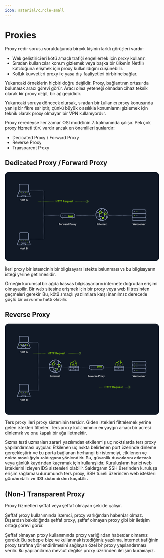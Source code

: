 ```yaml
---
icon: material/circle-small
---
```


# Proxies

Proxy nedir sorusu sorulduğunda birçok kişinin farklı görüşleri vardır:

* Web geliştiricileri kötü amaçlı trafiği engellemek için proxy kullanır.
* Sıradan kullanıcılar konum gizlemek veya başka bir ülkenin Netflix kataloğuna erişmek için proxy kullanıldığını düşünebilir.
* Kolluk kuvvetleri proxy ile yasa dışı faaliyetleri birbirine bağlar.

Yukarıdaki örneklerin hiçbiri doğru değildir. Proxy, bağlantının ortasında bulunarak aracı görevi görür. Aracı olma yeteneği olmadan cihaz teknik olarak bir proxy değil, bir ağ geçididir.

Yukarıdaki soruya dönecek olursak, sıradan bir kullanıcı proxy konusunda yanlış bir fikre sahiptir, çünkü büyük olasılıkla konumlarını gizlemek için teknik olarak proxy olmayan bir VPN kullanıyordur.

Proxy neredeyse her zaman OSI modelinin 7. katmanında çalışır. Pek çok proxy hizmeti türü vardır ancak en önemlileri şunlardır:

* Dedicated Proxy / Forward Proxy
* Reverse Proxy
* Transparent Proxy

## Dedicated Proxy / Forward Proxy

![](../assets/images/forward-proxy.png)

İleri proxy bir istemcinin bir bilgisayara istekte bulunması ve bu bilgisayarın isteği yerine getirmesidir.

Örneğin kurumsal bir ağda hassas bilgisayarların internete doğrudan erişimi olmayabilir. Bir web sitesine erişmek için bir proxy veya web filtresinden geçmeleri gerekir. Bu, kötü amaçlı yazılımlara karşı inanılmaz derecede güçlü bir savunma hattı olabilir.

## Reverse Proxy

![](../assets/images/reverse-proxy.png)

Ters proxy ileri proxy sisteminin tersidir. Giden istekleri filtrelemek yerine gelen istekleri filtreler. Ters proxy kullanımının en yaygın amacı bir adresi dinlemek ve onu kapalı bir ağa iletmektir.

Sızma testi uzmanları zararlı yazılımdan etkilenmiş uç noktalarda ters proxy yapılandırması uygular. Etkilenen uç nokta belirlenen port üzerinde dinleme gerçekleştirir ve bu porta bağlanan herhangi bir istemciyi, etkilenen uç nokta aracılığıyla saldırgana yönlendirir. Bu, güvenlik duvarlarını atlatmak veya günlük kaydından kaçınmak için kullanışlıdır. Kuruluşların harici web isteklerini izleyen IDS sistemleri olabilir. Saldırganın SSH üzerinden kuruluşa erişim sağlaması durumunda ters proxy, SSH tüneli üzerinden web istekleri gönderebilir ve IDS sisteminden kaçabilir.

## (Non-) Transparent Proxy

Proxy hizmetleri şeffaf veya şeffaf olmayan şekilde çalışır.

Şeffaf proxy kullanımında istemci, proxy varlığından haberdar olmaz. Dışarıdan bakıldığında şeffaf proxy, şeffaf olmayan proxy gibi bir iletişim ortağı görevi görür.

Şeffaf olmayan proxy kullanımında proxy varlığından haberdar olmamız gerekir. Bu sebeple bize ve kullanmak istediğimiz yazılıma, internet trafiğinin proxy tarafına yönlendirilmesini sağlayan özel bir proxy yapılandırması verilir. Bu yapılandırma mevcut değilse proxy üzerinden iletişim kuramayız.
